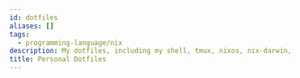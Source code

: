 ```yaml
---
id: dotfiles
aliases: []
tags:
  - programming-language/nix
description: My dotfiles, including my shell, tmux, nixos, nix-darwin, and neovim configurations.
title: Personal Dotfiles
---
```

